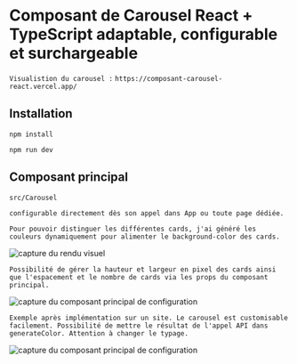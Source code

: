 # Composant de Carousel React + TypeScript adaptable, configurable et surchargeable
`Visualistion du carousel :`
`https://composant-carousel-react.vercel.app/`

## Installation

`npm install`

`npm run dev`

## Composant principal

`src/Carousel`

`configurable directement dès son appel dans App ou toute page dédiée.`

```Pour pouvoir distinguer les différentes cards, j'ai généré les couleurs dynamiquement pour alimenter le background-color des cards.```

![capture du rendu visuel](readme_pics/carousel.png)

```Possibilité de gérer la hauteur et largeur en pixel des cards ainsi que l'espacement et le nombre de cards via les props du composant principal.```

![capture du composant principal de configuration](readme_pics/configuration.png)

```Exemple après implémentation sur un site. Le carousel est customisable facilement. Possibilité de mettre le résultat de l'appel API dans generateColor. Attention à changer le typage.```

![capture du composant principal de configuration](readme_pics/implemented.png)
